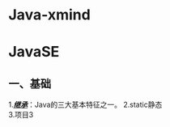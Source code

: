 # Java-xmind

JavaSE  
=
## 一、基础
 1.***[继承](https://github.com/quirky000/Java-xmind/blob/master/JavaSE/%E7%BB%A7%E6%89%BF.xmind)***：Java的三大基本特征之一。
 2.static静态  
 3.项目3  
